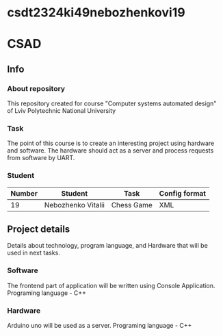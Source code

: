 # csdt2324ki49nebozhenkovi19
# CSAD

## Info
### About repository
This repository created for course "Computer systems automated design" of Lviv Polytechnic National University

### Task
The point of this course is to create an interesting project using hardware and software. The hardware should act as a server and process requests from software by UART.

### Student
| Number | Student | Task | Config format|
| ------ | ------- | ---- | ------------ |
| 19 | Nebozhenko Vitalii | Chess Game | XML |

## Project details
Details about technology, program language, and Hardware that will be
used in next tasks.
### Software
The frontend part of application will be written using Console Application. Programing language - C++

### Hardware
Arduino uno will be used as a server. Programing language - C++

